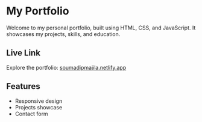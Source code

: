 # My Portfolio

Welcome to my personal portfolio, built using HTML, CSS, and JavaScript. It showcases my projects, skills, and education.

## Live Link

Explore the portfolio: [soumadipmajila.netlify.app](https://soumadipmajila.netlify.app/)

## Features

- Responsive design
- Projects showcase
- Contact form
